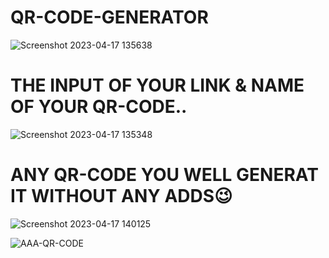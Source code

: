 # QR-CODE-GENERATOR


![Screenshot 2023-04-17 135638](https://user-images.githubusercontent.com/90656786/232478357-cd176b0d-a547-45d1-a6f2-bb8d06666bce.png)





# THE INPUT OF YOUR LINK & NAME OF YOUR QR-CODE..



![Screenshot 2023-04-17 135348](https://user-images.githubusercontent.com/90656786/232478414-c9fbdc80-773c-4a76-beee-e56a5f13e09e.png)





# ANY QR-CODE YOU WELL GENERAT IT WITHOUT ANY ADDS😉


![Screenshot 2023-04-17 140125](https://user-images.githubusercontent.com/90656786/232478461-68a4c08e-6bee-4b06-8a86-1d46475e3ca6.png)



![AAA-QR-CODE](https://user-images.githubusercontent.com/90656786/232478531-f27e5fee-ac72-47d5-b817-2072276bc901.png)





